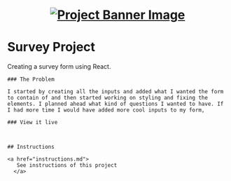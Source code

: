 <h1 align="center">
  <a href="">
    <img src="/src/assets/survey.svg" alt="Project Banner Image">
  </a>
</h1>

# Survey Project

Creating a survey form using React.

```
### The Problem

I started by creating all the inputs and added what I wanted the form to contain of and then started working on styling and fixing the elements. I planned ahead what kind of questions I wanted to have. If I had more time I would have added more cool inputs to my form,

### View it live



## Instructions

<a href="instructions.md">
   See instructions of this project
  </a>
```
